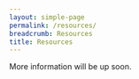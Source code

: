 ```yaml
---
layout: simple-page
permalink: /resources/
breadcrumb: Resources
title: Resources
---
```



More information will be up soon. 
